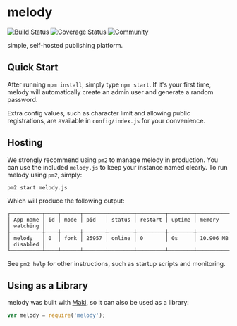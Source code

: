 melody
======
[![Build Status](https://img.shields.io/travis/martindale/melody.svg?branch=master&style=flat-square)](https://travis-ci.org/martindale/melody)
[![Coverage Status](https://img.shields.io/coveralls/martindale/melody.svg?style=flat-square)](https://coveralls.io/r/martindale/melody)
[![Community](https://chat.maki.io/badge.svg)](https://chat.maki.io/)

simple, self-hosted publishing platform.

## Quick Start
After running `npm install`, simply type `npm start`.  If it's your first time,
melody will automatically create an admin user and generate a random password.

Extra config values, such as character limit and allowing public registrations,
are available in `config/index.js` for your convenience.

## Hosting
We strongly recommend using `pm2` to manage melody in production.  You can use
the included `melody.js` to keep your instance named clearly.  To run melody
using `pm2`, simply:

`pm2 start melody.js`

Which will produce the following output:

```
┌──────────┬────┬──────┬───────┬────────┬─────────┬────────┬─────────────┬──────────┐
│ App name │ id │ mode │ pid   │ status │ restart │ uptime │ memory      │ watching │
├──────────┼────┼──────┼───────┼────────┼─────────┼────────┼─────────────┼──────────┤
│ melody   │ 0  │ fork │ 25957 │ online │ 0       │ 0s     │ 10.906 MB   │ disabled │
└──────────┴────┴──────┴───────┴────────┴─────────┴────────┴─────────────┴──────────┘
```

See `pm2 help` for other instructions, such as startup scripts and monitoring.

## Using as a Library
melody was built with [Maki][maki], so it can also be used as a library:

```js
var melody = require('melody');
```

[maki]: https://maki.io
